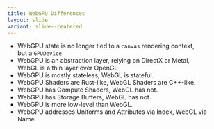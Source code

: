 ```yaml
---
title: WebGPU Differences
layout: slide
variant: slide--centered
---
```

- WebGPU state is no longer tied to a `canvas` rendering context,<br>but a `GPUDevice`
- WebGPU is an abstraction layer, relying on DirectX or Metal,<br>WebGL is a thin layer over OpenGL
- WebGPU is mostly stateless, WebGL is stateful.
- WebGPU Shaders are Rust-like, WebGL Shaders are C++-like.
- WebGPU has Compute Shaders, WebGL has not.
- WebGPU has Storage Buffers, WebGL has not.
- WebGPU is more low-level than WebGL.
- WebGPU addresses Uniforms and Attributes via Index, WebGL via Name.
